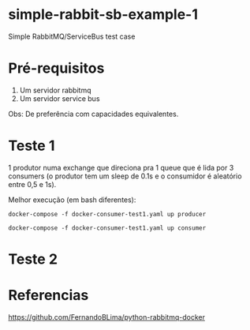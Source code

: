 # simple-rabbit-sb-example-1
Simple RabbitMQ/ServiceBus test case

# Pré-requisitos

1. Um servidor rabbitmq
1. Um servidor service bus

Obs: De preferência com capacidades equivalentes.

# Teste 1

1 produtor numa exchange que direciona pra 1 queue que é lida por 3 consumers (o produtor tem um sleep de 0.1s e o consumidor é aleatório entre 0,5 e 1s).

Melhor execução (em bash diferentes):

`docker-compose -f docker-consumer-test1.yaml up producer`

`docker-compose -f docker-consumer-test1.yaml up consumer`

# Teste 2




# Referencias

https://github.com/FernandoBLima/python-rabbitmq-docker
